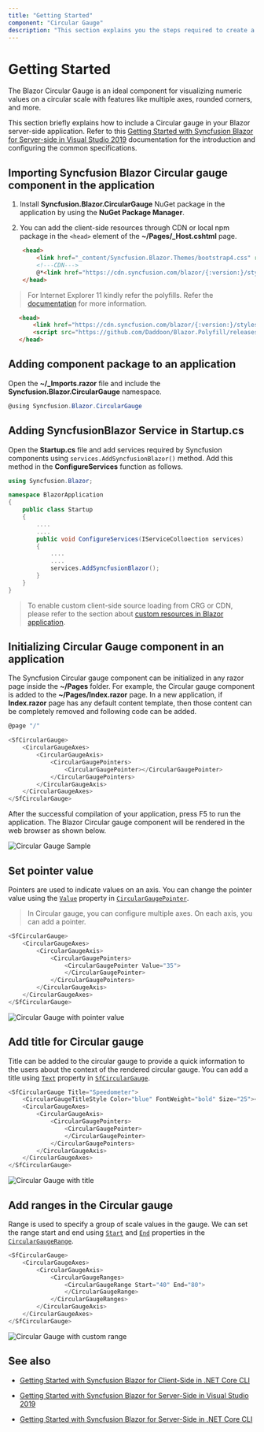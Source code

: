```yaml
---
title: "Getting Started"
component: "Circular Gauge"
description: "This section explains you the steps required to create a simple Blazor Circular Gauge."
---
```


# Getting Started

The Blazor Circular Gauge is an ideal component for visualizing numeric values on a circular scale with features like multiple axes, rounded corners, and more.

This section briefly explains how to include a Circular gauge in your Blazor server-side application. Refer to this [Getting Started with Syncfusion Blazor for Server-side in Visual Studio 2019](https://blazor.syncfusion.com/documentation/getting-started/blazor-server-side-visual-studio-2019/) documentation for the introduction and configuring the common specifications.

## Importing Syncfusion Blazor Circular gauge component in the application

1. Install **Syncfusion.Blazor.CircularGauge** NuGet package in the application by using the **NuGet Package Manager**.

2. You can add the client-side resources through CDN or local npm package in the `<head>` element of the **~/Pages/_Host.cshtml** page.

```html
    <head>
        <link href="_content/Syncfusion.Blazor.Themes/bootstrap4.css" rel="stylesheet" />
        <!---CDN--->
        @*<link href="https://cdn.syncfusion.com/blazor/{:version:}/styles/bootstrap4.css" rel="stylesheet" />*@
    </head>
```

> For Internet Explorer 11 kindly refer the polyfills. Refer the [documentation](https://blazor.syncfusion.com/documentation/common/how-to/render-blazor-server-app-in-ie/) for more information.

 ```html
    <head>
        <link href="https://cdn.syncfusion.com/blazor/{:version:}/styles/bootstrap4.css" rel="stylesheet" />
        <script src="https://github.com/Daddoon/Blazor.Polyfill/releases/download/3.0.1/blazor.polyfill.min.js"></script>
    </head>
```

## Adding component package to an application

Open the **~/_Imports.razor** file and include the **Syncfusion.Blazor.CircularGauge** namespace.

```csharp
@using Syncfusion.Blazor.CircularGauge
```

## Adding SyncfusionBlazor Service in Startup.cs

Open the **Startup.cs** file and add services required by Syncfusion components using `services.AddSyncfusionBlazor()` method. Add this method in the **ConfigureServices** function as follows.

```csharp
using Syncfusion.Blazor;

namespace BlazorApplication
{
    public class Startup
    {
        ....
        ....
        public void ConfigureServices(IServiceColloection services)
        {
            ....
            ....
            services.AddSyncfusionBlazor();
        }
    }
}
```

> To enable custom client-side source loading from CRG or CDN, please refer to the section about [custom resources in Blazor application](https://blazor.syncfusion.com/documentation/common/custom-resource-generator/#how-to-use-custom-resources-in-the-blazor-application).

## Initializing Circular Gauge component in an application

The Syncfusion Circular gauge component can be initialized in any razor page inside the **~/Pages** folder. For example, the Circular gauge component is added to the **~/Pages/Index.razor** page. In a new application, if **Index.razor** page has any default content template, then those content can be completely removed and following code can be added.

```csharp
@page "/"

<SfCircularGauge>
    <CircularGaugeAxes>
        <CircularGaugeAxis>
            <CircularGaugePointers>
                <CircularGaugePointer></CircularGaugePointer>
            </CircularGaugePointers>
        </CircularGaugeAxis>
    </CircularGaugeAxes>
</SfCircularGauge>
```

After the successful compilation of your application, press F5 to run the application. The Blazor Circular gauge component will be rendered in the web browser as shown below.

![Circular Gauge Sample](./images/getting-components.png)

## Set pointer value

Pointers are used to indicate values on an axis. You can change the pointer value using the [`Value`](https://help.syncfusion.com/cr/blazor/Syncfusion.Blazor.CircularGauge.CircularGaugePointer.html#Syncfusion_Blazor_CircularGauge_CircularGaugePointer_Value) property in [`CircularGaugePointer`](https://help.syncfusion.com/cr/blazor/Syncfusion.Blazor.CircularGauge.CircularGaugePointer.html).

> In Circular gauge, you can configure multiple axes. On each axis, you can add a pointer.

```csharp
<SfCircularGauge>
    <CircularGaugeAxes>
        <CircularGaugeAxis>
            <CircularGaugePointers>
                <CircularGaugePointer Value="35">
                </CircularGaugePointer>
            </CircularGaugePointers>
        </CircularGaugeAxis>
    </CircularGaugeAxes>
</SfCircularGauge>
```

![Circular Gauge with pointer value](./images/getting-pointer.png)

## Add title for Circular gauge

Title can be added to the circular gauge to provide a quick information to the users about the context of the rendered circular gauge. You can add a title using [`Text`](https://help.syncfusion.com/cr/blazor/Syncfusion.Blazor.CircularGauge.SfCircularGauge.html#Syncfusion_Blazor_CircularGauge_SfCircularGauge_Title) property in [`SfCircularGauge`](https://help.syncfusion.com/cr/blazor/Syncfusion.Blazor.CircularGauge.SfCircularGauge.html).

```csharp
<SfCircularGauge Title="Speedometer">
    <CircularGaugeTitleStyle Color="blue" FontWeight="bold" Size="25"></CircularGaugeTitleStyle>
    <CircularGaugeAxes>
        <CircularGaugeAxis>
            <CircularGaugePointers>
                <CircularGaugePointer>
                </CircularGaugePointer>
            </CircularGaugePointers>
        </CircularGaugeAxis>
    </CircularGaugeAxes>
</SfCircularGauge>
```

![Circular Gauge with title](./images/title.png)

## Add ranges in the Circular gauge

Range is used to specify a group of scale values in the gauge. We can set the range start and end using [`Start`](https://help.syncfusion.com/cr/blazor/Syncfusion.Blazor.CircularGauge.CircularGaugeRange.html#Syncfusion_Blazor_CircularGauge_CircularGaugeRange_Start) and [`End`](https://help.syncfusion.com/cr/blazor/Syncfusion.Blazor.CircularGauge.CircularGaugeRange.html#Syncfusion_Blazor_CircularGauge_CircularGaugeRange_End) properties in the [`CircularGaugeRange`](https://help.syncfusion.com/cr/blazor/Syncfusion.Blazor.CircularGauge.CircularGaugeRange.html).

```csharp
<SfCircularGauge>
    <CircularGaugeAxes>
        <CircularGaugeAxis>
            <CircularGaugeRanges>
                <CircularGaugeRange Start="40" End="80">
                </CircularGaugeRange>
            </CircularGaugeRanges>
        </CircularGaugeAxis>
    </CircularGaugeAxes>
</SfCircularGauge>
```

![Circular Gauge with custom range](./images/ranges.png)

## See also

* [Getting Started with Syncfusion Blazor for Client-Side in .NET Core CLI](https://blazor.syncfusion.com/documentation/getting-started/dotnet-cli-blazor/)

* [Getting Started with Syncfusion Blazor for Server-Side in Visual Studio 2019](https://blazor.syncfusion.com/documentation/getting-started/blazor-server-side-visual-studio-2019/)

* [Getting Started with Syncfusion Blazor for Server-Side in .NET Core CLI](https://blazor.syncfusion.com/documentation/getting-started/dotnet-cli-blazor-server/)
